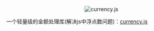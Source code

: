 <div align="center" markdown="1">

  ![currency.js](https://user-images.githubusercontent.com/1062039/31397824-9dfa15f0-adac-11e7-9869-fb20746e90c1.png)

</div>

一个轻量级的金额处理库(解决js中浮点数问题)：[currency.js](https://github.com/scurker/currency.js)
